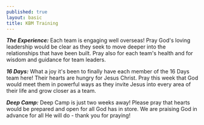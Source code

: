 ```yaml
---
published: true
layout: basic
title: KBM Training
---
```


***The Experience:***
Each team is engaging well overseas!  Pray God's loving leadership would be clear as they seek to move deeper into the relationships that have been built.  Pray also for each team's health and for wisdom and guidance for team leaders.

***16 Days:***
What a joy it's been to finally have each member of the 16 Days team here!  Their hearts are hungry for Jesus Christ.  Pray this week that God would meet them in powerful ways as they invite Jesus into every area of their life and grow closer as a team.

***Deep Camp:***
Deep Camp is just two weeks away!  Please pray that hearts would be prepared and open for all God has in store.  We are praising God in advance for all He will do - thank you for praying!